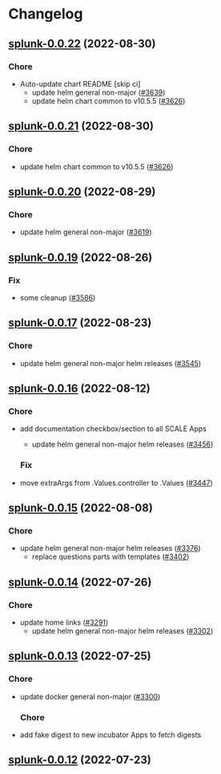 # Changelog



## [splunk-0.0.22](https://github.com/truecharts/charts/compare/splunk-0.0.20...splunk-0.0.22) (2022-08-30)

### Chore

- Auto-update chart README [skip ci]
  - update helm general non-major ([#3639](https://github.com/truecharts/charts/issues/3639))
  - update helm chart common to v10.5.5 ([#3626](https://github.com/truecharts/charts/issues/3626))




## [splunk-0.0.21](https://github.com/truecharts/charts/compare/splunk-0.0.20...splunk-0.0.21) (2022-08-30)

### Chore

- update helm chart common to v10.5.5 ([#3626](https://github.com/truecharts/charts/issues/3626))




## [splunk-0.0.20](https://github.com/truecharts/charts/compare/splunk-0.0.19...splunk-0.0.20) (2022-08-29)

### Chore

- update helm general non-major ([#3619](https://github.com/truecharts/charts/issues/3619))




## [splunk-0.0.19](https://github.com/truecharts/charts/compare/splunk-0.0.17...splunk-0.0.19) (2022-08-26)

### Fix

- some cleanup ([#3586](https://github.com/truecharts/charts/issues/3586))




## [splunk-0.0.17](https://github.com/truecharts/charts/compare/splunk-0.0.16...splunk-0.0.17) (2022-08-23)

### Chore

- update helm general non-major helm releases ([#3545](https://github.com/truecharts/charts/issues/3545))




## [splunk-0.0.16](https://github.com/truecharts/charts/compare/splunk-0.0.15...splunk-0.0.16) (2022-08-12)

### Chore

- add documentation checkbox/section to all SCALE Apps
  - update helm general non-major helm releases ([#3456](https://github.com/truecharts/charts/issues/3456))

  ### Fix

- move extraArgs from .Values.controller to .Values ([#3447](https://github.com/truecharts/charts/issues/3447))




## [splunk-0.0.15](https://github.com/truecharts/charts/compare/splunk-0.0.14...splunk-0.0.15) (2022-08-08)

### Chore

- update helm general non-major helm releases ([#3376](https://github.com/truecharts/charts/issues/3376))
  - replace questions parts with templates ([#3402](https://github.com/truecharts/charts/issues/3402))




## [splunk-0.0.14](https://github.com/truecharts/apps/compare/splunk-0.0.13...splunk-0.0.14) (2022-07-26)

### Chore

- update home links ([#3291](https://github.com/truecharts/apps/issues/3291))
  - update helm general non-major helm releases ([#3302](https://github.com/truecharts/apps/issues/3302))




## [splunk-0.0.13](https://github.com/truecharts/apps/compare/splunk-0.0.12...splunk-0.0.13) (2022-07-25)

### Chore

- update docker general non-major ([#3300](https://github.com/truecharts/apps/issues/3300))

  ### Chore

- add fake digest to new incubator Apps to fetch digests




## [splunk-0.0.12](https://github.com/truecharts/apps/compare/splunk-0.0.11...splunk-0.0.12) (2022-07-23)
